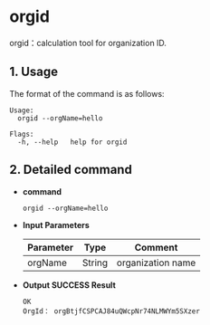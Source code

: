 # orgid

orgid：calculation tool for organization ID.

## 1. Usage

The format of the command is as follows:

```shell
Usage:
  orgid --orgName=hello

Flags:
  -h, --help   help for orgid
```

## 2. Detailed command

- **command**

  ```shell
  orgid --orgName=hello
  ```

- **Input Parameters**

  | **Parameter** | **Type** | **Comment** |
  | -------- | :------: | ------------------------------------------------------------ |
  | orgName  |  String  | organization name                                                |

- **Output SUCCESS Result**

  ```shell
  OK
  OrgId： orgBtjfCSPCAJ84uQWcpNr74NLMWYm5SXzer
  ```
